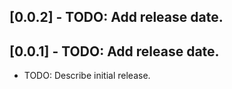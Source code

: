 ## [0.0.2] - TODO: Add release date.


## [0.0.1] - TODO: Add release date.

* TODO: Describe initial release.
